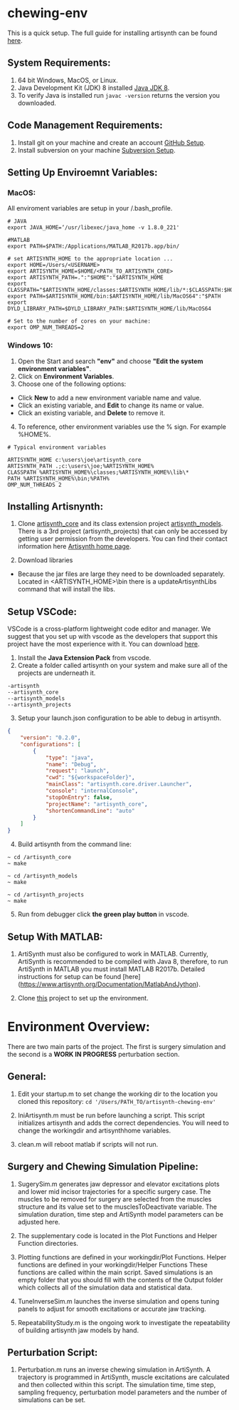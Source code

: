 # chewing-env

This is a quick setup. The full guide for installing artisynth can be found [here](https://www.artisynth.org/manuals/index.jsp?nav=%2F0).

## System Requirements:
1. 64 bit Windows, MacOS, or Linux.
2. Java Development Kit (JDK) 8 installed [Java JDK 8](https://www.oracle.com/java/technologies/javase/javase-jdk8-downloads.html).
3. To verify Java is installed run `javac -version` returns the version you downloaded.

## Code Management Requirements:
1. Install git on your machine and create an account [GitHub Setup](https://help.github.com/en/github/getting-started-with-github/set-up-git).
2. Install subversion on your machine [Subversion Setup](https://sourceforge.net/projects/win32svn/). 

## Setting Up Enviroemnt Variables:

### MacOS:
All enviroment variables are setup in your <HOMEDIR>/.bash_profile.
  
```
# JAVA
export JAVA_HOME=‘/usr/libexec/java_home -v 1.8.0_221'

#MATLAB
export PATH=$PATH:/Applications/MATLAB_R2017b.app/bin/

# set ARTISYNTH_HOME to the appropriate location ...
export HOME=/Users/<USERNAME>
export ARTISYNTH_HOME=$HOME/<PATH_TO_ARTISYNTH_CORE>
export ARTISYNTH_PATH=.":"$HOME":"$ARTISYNTH_HOME
export CLASSPATH="$ARTISYNTH_HOME/classes:$ARTISYNTH_HOME/lib/*:$CLASSPATH:$HOME/<PATH_TO_ARTISYNTH_MODELS>/classes:$HOME/PATH_TO_ARTISYNTH_PROJECTS/classes"
export PATH=$ARTISYNTH_HOME/bin:$ARTISYNTH_HOME/lib/MacOS64":"$PATH
export DYLD_LIBRARY_PATH=$DYLD_LIBRARY_PATH:$ARTISYNTH_HOME/lib/MacOS64

# Set to the number of cores on your machine:
export OMP_NUM_THREADS=2
```

### Windows 10:
1. Open the Start and search **"env"** and choose **"Edit the system environment variables"**.
2. Click on **Environment Variables**.
3. Choose one of the following options:
  * Click **New** to add a new environment variable name and value.
  * Click an existing variable, and **Edit** to change its name or value.
  * Click an existing variable, and **Delete** to remove it.
4. To reference, other environment variables use the % sign. For example %HOME%.

```
# Typical environment variables

ARTISYNTH_HOME c:\users\joe\artisynth_core
ARTISYNTH_PATH .;c:\users\joe;%ARTISYNTH_HOME%
CLASSPATH %ARTISYNTH_HOME%\classes;%ARTISYNTH_HOME%\lib\*
PATH %ARTISYNTH_HOME%\bin;%PATH%
OMP_NUM_THREADS 2
```

## Installing Artisnynth:
1. Clone [artisynth_core](https://github.com/artisynth/artisynth_core.git) and its class extension project [artisynth_models](https://github.com/artisynth/artisynth_models.git). There is a 3rd project (artisynth_projects) that can only be accessed by getting user permission from the developers. You can find their contact information here [Artisynth home page](https://www.artisynth.org/Main/HomePage).

2. Download libraries
  * Because the jar files are large they need to be downloaded separately. Located in <ARTISYNTH_HOME>\bin there is a updateArtisynthLibs command that will install the libs.
  
## Setup VSCode:
VSCode is a cross-platform lightweight code editor and manager. We suggest that you set up with vscode as the developers that support this project have the most experience with it. You can download [here](https://www.artisynth.org/manuals/index.jsp?nav=%2F0).

1. Install the **Java Extension Pack** from vscode.
2. Create a folder called artisynth on your system and make sure all of the projects are underneath it.

```
-artisynth
--artisynth_core
--artisynth_models
--artisynth_projects
```

3. Setup your launch.json configuration to be able to debug in artisynth.

```json
{
    "version": "0.2.0",
    "configurations": [
        {
            "type": "java",
            "name": "Debug",
            "request": "launch",
            "cwd": "${workspaceFolder}",
            "mainClass": "artisynth.core.driver.Launcher",
            "console": "internalConsole",
            "stopOnEntry": false,
            "projectName": "artisynth_core",
            "shortenCommandLine": "auto"
        }
    ]
}  
```

4. Build artisynth from the command line:
```
~ cd /artisynth_core
~ make

~ cd /artisynth_models
~ make

~ cd /artisynth_projects
~ make
```

5. Run from debugger click **the green play button** in vscode.

## Setup With MATLAB:

1. ArtiSynth must also be configured to work in MATLAB. Currently, ArtiSynth is recommended to be compiled with Java 8, therefore, to run ArtiSynth in MATLAB you must install MATLAB R2017b. Detailed instructions for setup can be found [here] (https://www.artisynth.org/Documentation/MatlabAndJython).

2. Clone [this](https://github.com/aaltolab/artisynth-chewing-env) project to set up the environment. 

# Environment Overview:

There are two main parts of the project. The first is surgery simulation and the second is a **WORK IN PROGRESS** perturbation section.

## General:

1. Edit your startup.m to set change the working dir to the location you cloned this repository: `cd '/Users/PATH_TO/artisynth-chewing-env'`

2. IniArtisynth.m must be run before launching a script. This script initializes artisynth and adds the correct dependencies. You will need to change the workingdir and artisynthhome variables.

3. clean.m will reboot matlab if scripts will not run.

## Surgery and Chewing Simulation Pipeline:

1. SugerySim.m  generates jaw depressor and elevator excitations plots and lower mid incisor trajectories for a specific surgery case. The muscles to be removed for surgery are selected from the muscles structure and its value set to the musclesToDeactivate variable. The simulation duration, time step and ArtiSynth model parameters can be adjusted here.

2. The supplementary code is located in the Plot Functions and Helper Function directories.

3. Plotting functions are defined in your workingdir/Plot Functions. Helper functions are defined in your workingdir/Helper Functions These functions are called within the main script. Saved simulations is an empty folder that you should fill with the contents of the Output folder which collects all of the simulation data and statistical data.

4. TuneInverseSim.m launches the inverse simulation and opens tuning panels to adjust for smooth excitations or accurate jaw tracking.

5. RepeatabilityStudy.m is the ongoing work to investigate the repeatability of building artisynth jaw models by hand.

## Perturbation Script:

1. Perturbation.m runs an inverse chewing simulation in ArtiSynth. A trajectory is programmed in ArtiSynth, muscle excitations are calculated and then collected within this script. The simulation time, time step, sampling frequency, perturbation model parameters and the number of simulations can be set.
